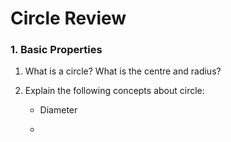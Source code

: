 # Circle Review

### 1. Basic Properties

1. What is a circle? What is the centre and radius?

2. Explain the following concepts about circle:

	- Diameter 

	- 
